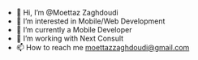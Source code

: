 - 👋 Hi, I’m @Moettaz Zaghdoudi
- 👀 I’m interested in Mobile/Web Development
- 🌱 I’m currently a Mobile Developer
- 💞️ I’m working with Next Consult
- 📫 How to reach me moettazzaghdoudi@gmail.com
